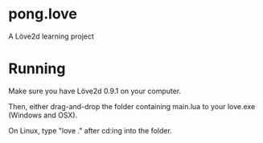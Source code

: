 # pong.love
A Löve2d learning project

Running
=======
Make sure you have Löve2d 0.9.1 on your computer.

Then, either drag-and-drop the folder containing main.lua to your love.exe (Windows and OSX).

On Linux, type "love ." after cd:ing into the folder.


